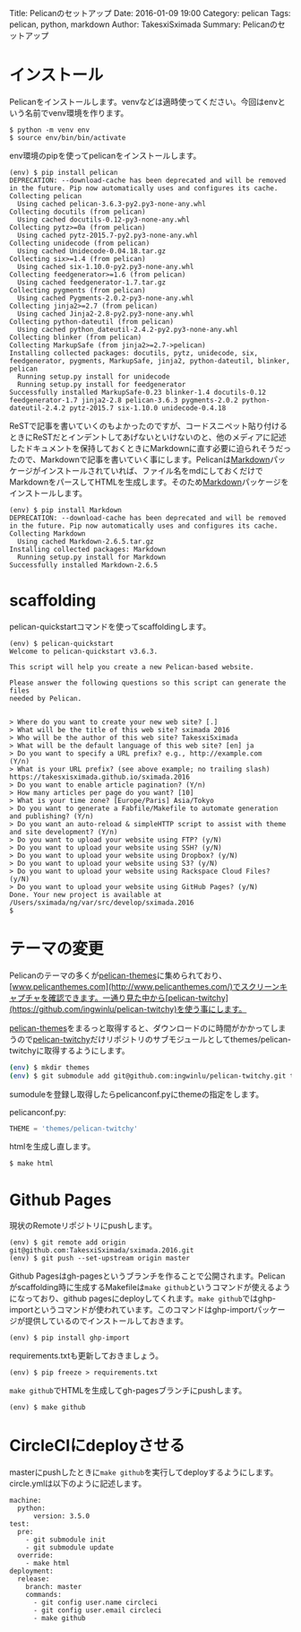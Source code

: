 Title: Pelicanのセットアップ
Date: 2016-01-09 19:00
Category: pelican
Tags: pelican, python, markdown
Author: TakesxiSximada
Summary: Pelicanのセットアップ

# インストール

Pelicanをインストールします。venvなどは適時使ってください。今回はenvという名前でvenv環境を作ります。

```
$ python -m venv env
$ source env/bin/bin/activate
```

env環境のpipを使ってpelicanをインストールします。

```
(env) $ pip install pelican
DEPRECATION: --download-cache has been deprecated and will be removed in the future. Pip now automatically uses and configures its cache.
Collecting pelican
  Using cached pelican-3.6.3-py2.py3-none-any.whl
Collecting docutils (from pelican)
  Using cached docutils-0.12-py3-none-any.whl
Collecting pytz>=0a (from pelican)
  Using cached pytz-2015.7-py2.py3-none-any.whl
Collecting unidecode (from pelican)
  Using cached Unidecode-0.04.18.tar.gz
Collecting six>=1.4 (from pelican)
  Using cached six-1.10.0-py2.py3-none-any.whl
Collecting feedgenerator>=1.6 (from pelican)
  Using cached feedgenerator-1.7.tar.gz
Collecting pygments (from pelican)
  Using cached Pygments-2.0.2-py3-none-any.whl
Collecting jinja2>=2.7 (from pelican)
  Using cached Jinja2-2.8-py2.py3-none-any.whl
Collecting python-dateutil (from pelican)
  Using cached python_dateutil-2.4.2-py2.py3-none-any.whl
Collecting blinker (from pelican)
Collecting MarkupSafe (from jinja2>=2.7->pelican)
Installing collected packages: docutils, pytz, unidecode, six, feedgenerator, pygments, MarkupSafe, jinja2, python-dateutil, blinker, pelican
  Running setup.py install for unidecode
  Running setup.py install for feedgenerator
Successfully installed MarkupSafe-0.23 blinker-1.4 docutils-0.12 feedgenerator-1.7 jinja2-2.8 pelican-3.6.3 pygments-2.0.2 python-dateutil-2.4.2 pytz-2015.7 six-1.10.0 unidecode-0.4.18
```

ReSTで記事を書いていくのもよかったのですが、コードスニペット貼り付けるときにReSTだとインデントしてあげないといけないのと、他のメディアに記述したドキュメントを保持しておくときにMarkdownに直す必要に迫られそうだったので、Markdownで記事を書いていく事にします。Pelicanは[Markdown](https://pypi.python.org/pypi/Markdown)パッケージがインストールされていれば、ファイル名をmdにしておくだけでMarkdownをパースしてHTMLを生成します。そのため[Markdown](https://pypi.python.org/pypi/Markdown)パッケージをインストールします。

```
(env) $ pip install Markdown
DEPRECATION: --download-cache has been deprecated and will be removed in the future. Pip now automatically uses and configures its cache.
Collecting Markdown
  Using cached Markdown-2.6.5.tar.gz
Installing collected packages: Markdown
  Running setup.py install for Markdown
Successfully installed Markdown-2.6.5
```

# scaffolding

pelican-quickstartコマンドを使ってscaffoldingします。


```
(env) $ pelican-quickstart
Welcome to pelican-quickstart v3.6.3.

This script will help you create a new Pelican-based website.

Please answer the following questions so this script can generate the files
needed by Pelican.


> Where do you want to create your new web site? [.]
> What will be the title of this web site? sximada 2016
> Who will be the author of this web site? TakesxiSximada
> What will be the default language of this web site? [en] ja
> Do you want to specify a URL prefix? e.g., http://example.com   (Y/n)
> What is your URL prefix? (see above example; no trailing slash) https://takesxisximada.github.io/sximada.2016
> Do you want to enable article pagination? (Y/n)
> How many articles per page do you want? [10]
> What is your time zone? [Europe/Paris] Asia/Tokyo
> Do you want to generate a Fabfile/Makefile to automate generation and publishing? (Y/n)
> Do you want an auto-reload & simpleHTTP script to assist with theme and site development? (Y/n)
> Do you want to upload your website using FTP? (y/N)
> Do you want to upload your website using SSH? (y/N)
> Do you want to upload your website using Dropbox? (y/N)
> Do you want to upload your website using S3? (y/N)
> Do you want to upload your website using Rackspace Cloud Files? (y/N)
> Do you want to upload your website using GitHub Pages? (y/N)
Done. Your new project is available at /Users/sximada/ng/var/src/develop/sximada.2016
$
```

# テーマの変更

Pelicanのテーマの多くが[pelican-themes](https://github.com/getpelican/pelican-themes)に集められており、[www.pelicanthemes.com](http://www.pelicanthemes.com/)でスクリーンキャプチャを確認できます。一通り見た中から[pelican-twitchy](https://github.com/ingwinlu/pelican-twitchy)を使う事にします。

[pelican-themes](https://github.com/getpelican/pelican-themes)をまるっと取得すると、ダウンロードのに時間がかかってしまうので[pelican-twitchy](https://github.com/ingwinlu/pelican-twitchy)だけリポジトリのサブモジュールとしてthemes/pelican-twitchyに取得するようにします。

```sh
(env) $ mkdir themes
(env) $ git submodule add git@github.com:ingwinlu/pelican-twitchy.git themes/pelican-twitchy
```

sumoduleを登録し取得したらpelicanconf.pyにthemeの指定をします。

pelicanconf.py:

```python
THEME = 'themes/pelican-twitchy'
```

htmlを生成し直します。


```sh
$ make html
```

# Github Pages

現状のRemoteリポジトリにpushします。

```
(env) $ git remote add origin git@github.com:TakesxiSximada/sximada.2016.git
(env) $ git push --set-upstream origin master
```

Github Pagesはgh-pagesというブランチを作ることで公開されます。Pelicanがscaffolding時に生成するMakefileは`make github`というコマンドが使えるようになっており、github pagesにdeployしてくれます。`make github`ではghp-importというコマンドが使われています。このコマンドはghp-importパッケージが提供しているのでインストールしておきます。

```
(env) $ pip install ghp-import
```

requirements.txtも更新しておきましょう。

```
(env) $ pip freeze > requirements.txt
```

`make github`でHTMLを生成してgh-pagesブランチにpushします。

```
(env) $ make github
```

# CircleCIにdeployさせる

masterにpushしたときに`make github`を実行してdeployするようにします。circle.ymlは以下のように記述します。

```
machine:
  python:
      version: 3.5.0
test:
  pre:
    - git submodule init
    - git submodule update
  override:
    - make html
deployment:
  release:
    branch: master
    commands:
      - git config user.name circleci
      - git config user.email circleci
      - make github

```